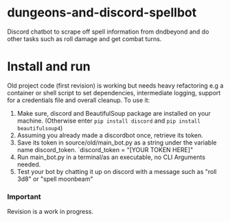 # dungeons-and-discord-spellbot
Discord chatbot to scrape off spell information from dndbeyond and do other tasks such as roll damage and get combat turns.

# Install and run
Old project code (first revision) is working but needs heavy refactoring e.g a container or shell script to set dependencies, intermediate logging, support for a credentials file and overall cleanup.
To use it:
  1. Make sure, discord and BeautifulSoup package are installed on your machine. (Otherwise enter `pip install discord` and `pip install beautifulsoup4`)
  2. Assuming you already made a discordbot once, retrieve its token.
  3. Save its token in source/old/main_bot.py as a string under the variable name discord_token. `discord_token = "[YOUR TOKEN HERE]"
  4. Run main_bot.py in a terminal/as an executable, no CLI Arguments needed.
  5. Test your bot by chatting it up on discord with a message such as "roll 3d8" or "spell moonbeam"

### Important
Revision is a work in progress.
